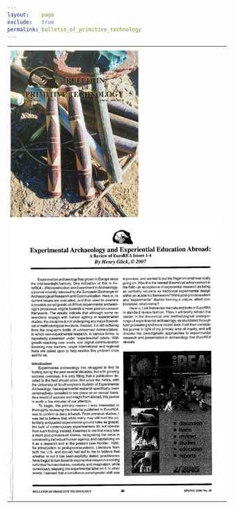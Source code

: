 ```yaml
---
layout:    page
exclude:   true
permalink: bulletin_of_primitive_technology
---
```


<table style="width:100%">
  <tr>
	<th></th>
  </tr>
  <tr>
    <td><a href="http://www.hollowtop.com/spt_html/SPT_Back_Issues.htm#35"><img src="https://raw.githubusercontent.com/hglick/hglick.github.io/master/_images/Large/Glick_2008_Cover.png" width="60%" align="left"></a></td>
  </tr>
  <tr>
    <td><object data="https://raw.githubusercontent.com/hglick/hglick.github.io/master/_images/PDF/Glick_2008.pdf" width="100%" height="600%" type='application/pdf'/><img src="https://raw.githubusercontent.com/hglick/hglick.github.io/master/_images/Large/Glick_2008_First_Page.png" width="100%" align="left"></object></td>
  </tr>
</table>




   
